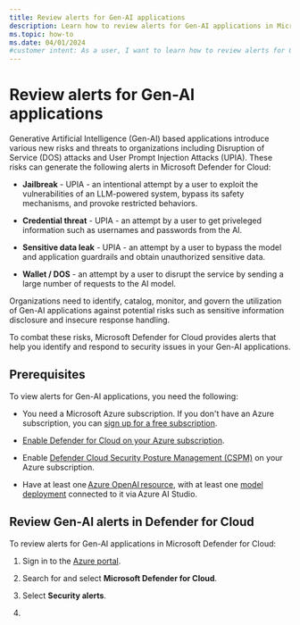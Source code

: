 ```yaml
---
title: Review alerts for Gen-AI applications
description: Learn how to review alerts for Gen-AI applications in Microsoft Defender for Cloud.
ms.topic: how-to
ms.date: 04/01/2024
#customer intent: As a user, I want to learn how to review alerts for Gen-AI applications in Microsoft Defender for Cloud so that I can improve the security of my Gen-AI applications.
---
```


# Review alerts for Gen-AI applications

Generative Artificial Intelligence (Gen-AI) based applications introduce various new risks and threats to organizations including Disruption of Service (DOS) attacks and User Prompt Injection Attacks (UPIA). These risks can generate the following alerts in Microsoft Defender for Cloud:

- **Jailbreak** - UPIA - an intentional attempt by a user to exploit the vulnerabilities of an LLM-powered system, bypass its safety mechanisms, and provoke restricted behaviors.

- **Credential threat** - UPIA - an attempt by a user to get priveleged information such as usernames and passwords from the AI.

- **Sensitive data leak** - UPIA - an attempt by a user to bypass the model and application guardrails and obtain unauthorized sensitive data.

- **Wallet / DOS** - an attempt by a user to disrupt the service by sending a large number of requests to the AI model.

Organizations need to identify, catalog, monitor, and govern the utilization of Gen-AI applications against potential risks such as sensitive information disclosure and insecure response handling.

To combat these risks, Microsoft Defender for Cloud provides alerts that help you identify and respond to security issues in your Gen-AI applications.

## Prerequisites

To view alerts for Gen-AI applications, you need the following:

- You need a Microsoft Azure subscription. If you don't have an Azure subscription, you can [sign up for a free subscription](https://azure.microsoft.com/pricing/free-trial/).

- [Enable Defender for Cloud on your Azure subscription](connect-azure-subscription.md).

- Enable [Defender Cloud Security Posture Management (CSPM)](tutorial-enable-cspm-plan.md) on your Azure subscription.

- Have at least one [Azure OpenAI resource](../ai-studio/how-to/create-azure-ai-resource.md), with at least one [model deployment](../ai-studio/how-to/deploy-models-openai.md) connected to it via Azure AI Studio.

## Review Gen-AI alerts in Defender for Cloud

To review alerts for Gen-AI applications in Microsoft Defender for Cloud:

1. Sign in to the [Azure portal](https://portal.azure.com/).

1. Search for and select **Microsoft Defender for Cloud**.

1. Select **Security alerts**.

1. 